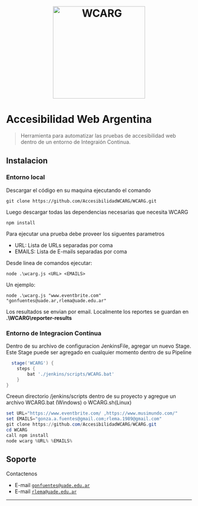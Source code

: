 <h1 align="center">
<img src="https://drive.google.com/file/d/13TsHzR7TkOAqKPHuqk5hKvjnhP1hTQgl/view?usp=share_link" alt="WCARG" width="250"/>
</h1>


# Accesibilidad Web Argentina

> Herramienta para automatizar las pruebas de accesibilidad web dentro de un entorno de Integraión Continua.

## **Instalacion**

### Entorno local

Descargar el código en su maquina ejecutando el comando
```
git clone https://github.com/AccesibilidadWCARG/WCARG.git
```

Luego descargar todas las dependencias necesarias que necesita WCARG
```
npm install
```


Para ejecutar una prueba debe proveer los siguentes parametros<br>
<ul>
<li>URL: Lista de URLs separadas por coma</li>
<li>EMAILS: Lista de E-mails separadas por coma</li>
</ul>

Desde linea de comandos ejecutar:
```
node .\wcarg.js <URL> <EMAILS>
```
Un ejemplo:
```
node .\wcarg.js "www.eventbrite.com" "gonfuentes@uade.ar,rlema@uade.edu.ar"
```
Los resultados se envian por email. Localmente los reportes se guardan en <b>.\WCARG\reporter-results</b>


### Entorno de Integracion Contínua

Dentro de su archivo de configuracion JenkinsFile, agregar un nuevo Stage.
Este Stage puede ser agregado en cualquier momento dentro de su Pipeline

```groovy
  stage('WCARG') {
    steps {
        bat './jenkins/scripts/WCARG.bat'
    }
}
```

Creeun  directorio /jenkins/scripts dentro de su proyecto y agregue un archivo WCARG.bat (Windows) o WCARG.sh(Linux)

```powershell
set URL="https://www.eventbrite.com/ ,https://www.musimundo.com/"
set EMAILS="gonza.a.fuentes@gmail.com;rlema.1989@gmail.com"
git clone https://github.com/AccesibilidadWCARG/WCARG.git
cd WCARG
call npm install
node wcarg %URL% %EMAILS%
```


## Soporte

Contactenos

- E-mail <a href="mailto:gonfuentes@uade.edu.ar" target="_blank">`gonfuentes@uade.edu.ar`</a>
- E-mail <a href="mailto:rlema@uade.edu.ar" target="_blank">`rlema@uade.edu.ar`</a>

---
